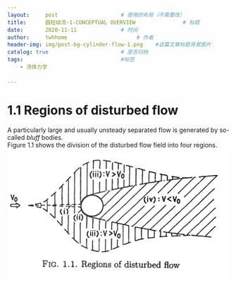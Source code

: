 ```yaml
---
layout:     post                    # 使用的布局（不需要改）
title:      圆柱绕流-1-CONCEPTUAL OVERVIEW               # 标题 
date:       2020-11-11              # 时间
author:     twhhome                      # 作者
header-img: img/post-bg-cylinder-flow-1.png    #这篇文章标题背景图片
catalog: true                       # 是否归档
tags:                               #标签
    - 流体力学

---
```


# 1.1 Regions of disturbed flow
A particularly large and usually unsteady separated flow is generated by so-called _bluff_ bodies.<br>
Figure 1.1 shows the division of the disturbed flow field into four regions.
![fig1.1](/img/flow-past-circular-cylinder/fig1.1.jpg)